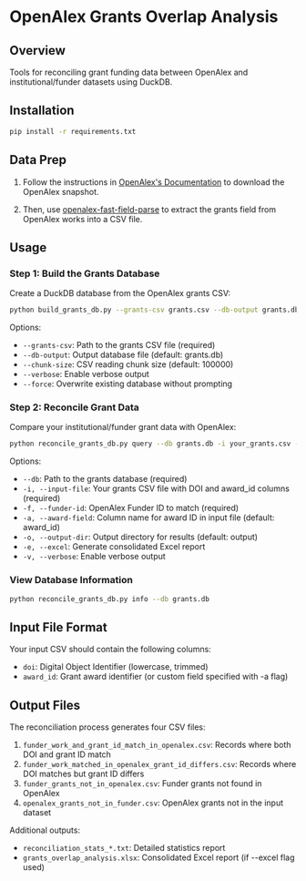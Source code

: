 # OpenAlex Grants Overlap Analysis

## Overview

Tools for reconciling grant funding data between OpenAlex and institutional/funder datasets using DuckDB.

## Installation

```bash
pip install -r requirements.txt
```

## Data Prep

1. Follow the instructions in [OpenAlex's Documentation](https://docs.openalex.org/download-all-data/openalex-snapshot) to download the OpenAlex snapshot.

2. Then, use [openalex-fast-field-parse](https://github.com/adambuttrick/openalex-fast-field-parse) to extract the grants field from OpenAlex works into a CSV file. 

## Usage

### Step 1: Build the Grants Database

Create a DuckDB database from the OpenAlex grants CSV:

```bash
python build_grants_db.py --grants-csv grants.csv --db-output grants.db
```

Options:
- `--grants-csv`: Path to the grants CSV file (required)
- `--db-output`: Output database file (default: grants.db)
- `--chunk-size`: CSV reading chunk size (default: 100000)
- `--verbose`: Enable verbose output
- `--force`: Overwrite existing database without prompting

### Step 2: Reconcile Grant Data

Compare your institutional/funder grant data with OpenAlex:

```bash
python reconcile_grants_db.py query --db grants.db -i your_grants.csv -f https://openalex.org/F4320306577
```

Options:
- `--db`: Path to the grants database (required)
- `-i, --input-file`: Your grants CSV file with DOI and award_id columns (required)
- `-f, --funder-id`: OpenAlex Funder ID to match (required)
- `-a, --award-field`: Column name for award ID in input file (default: award_id)
- `-o, --output-dir`: Output directory for results (default: output)
- `-e, --excel`: Generate consolidated Excel report
- `-v, --verbose`: Enable verbose output

### View Database Information

```bash
python reconcile_grants_db.py info --db grants.db
```

## Input File Format

Your input CSV should contain the following columns:
- `doi`: Digital Object Identifier (lowercase, trimmed)
- `award_id`: Grant award identifier (or custom field specified with -a flag)

## Output Files

The reconciliation process generates four CSV files:

1. `funder_work_and_grant_id_match_in_openalex.csv`: Records where both DOI and grant ID match
2. `funder_work_matched_in_openalex_grant_id_differs.csv`: Records where DOI matches but grant ID differs
3. `funder_grants_not_in_openalex.csv`: Funder grants not found in OpenAlex
4. `openalex_grants_not_in_funder.csv`: OpenAlex grants not in the input dataset

Additional outputs:
- `reconciliation_stats_*.txt`: Detailed statistics report
- `grants_overlap_analysis.xlsx`: Consolidated Excel report (if --excel flag used)



